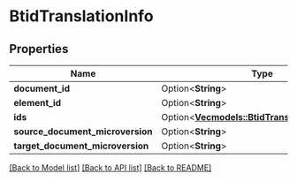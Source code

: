 # BtidTranslationInfo

## Properties

Name | Type | Description | Notes
------------ | ------------- | ------------- | -------------
**document_id** | Option<**String**> |  | [optional]
**element_id** | Option<**String**> |  | [optional]
**ids** | Option<[**Vec<models::BtidTranslationResultInfo>**](BTIdTranslationResultInfo.md)> |  | [optional]
**source_document_microversion** | Option<**String**> |  | [optional]
**target_document_microversion** | Option<**String**> |  | [optional]

[[Back to Model list]](../README.md#documentation-for-models) [[Back to API list]](../README.md#documentation-for-api-endpoints) [[Back to README]](../README.md)


